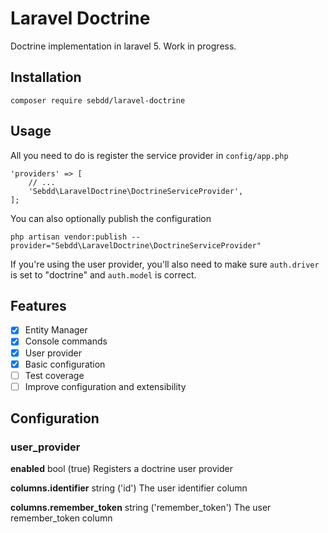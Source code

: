 # Laravel Doctrine

Doctrine implementation in laravel 5. Work in progress.

## Installation

```
composer require sebdd/laravel-doctrine
```

## Usage

All you need to do is register the service provider in `config/app.php`

```
'providers' => [
    // ...
    'Sebdd\LaravelDoctrine\DoctrineServiceProvider',
];
```

You can also optionally publish the configuration

```
php artisan vendor:publish --provider="Sebdd\LaravelDoctrine\DoctrineServiceProvider"
```

If you're using the user provider, you'll also need to make sure `auth.driver` is set to "doctrine" and `auth.model` is correct.

## Features

- [x] Entity Manager
- [x] Console commands
- [x] User provider
- [x] Basic configuration
- [ ] Test coverage
- [ ] Improve configuration and extensibility

## Configuration

### user_provider

**enabled**  bool (true)  Registers a doctrine user provider

**columns.identifier**  string ('id')  The user identifier column

**columns.remember_token**  string ('remember_token')  The user remember_token column
